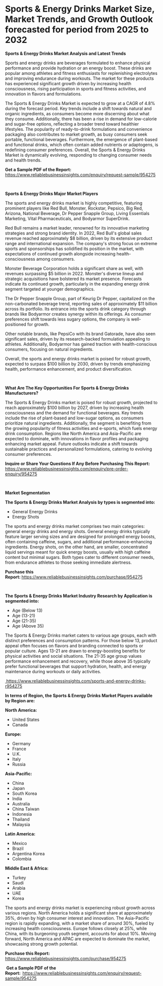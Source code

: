 <p><h1>Sports & Energy Drinks Market Size, Market Trends, and Growth Outlook forecasted for period from 2025 to 2032</h1></p><p><strong>Sports & Energy Drinks Market Analysis and Latest Trends</strong></p>
<p><p>Sports and energy drinks are beverages formulated to enhance physical performance and provide hydration or an energy boost. These drinks are popular among athletes and fitness enthusiasts for replenishing electrolytes and improving endurance during workouts. The market for these products has experienced significant growth driven by increasing health consciousness, rising participation in sports and fitness activities, and innovation in flavors and formulations.</p><p>The Sports & Energy Drinks Market is expected to grow at a CAGR of 4.8% during the forecast period. Key trends include a shift towards natural and organic ingredients, as consumers become more discerning about what they consume. Additionally, there has been a rise in demand for low-calorie and sugar-free options, reflecting a broader trend toward healthier lifestyles. The popularity of ready-to-drink formulations and convenience packaging also contributes to market growth, as busy consumers seek portable, functional beverages. Furthermore, the emergence of plant-based and functional drinks, which often contain added nutrients or adaptogens, is redefining consumer preferences. Overall, the Sports & Energy Drinks Market is dynamically evolving, responding to changing consumer needs and health trends.</p></p>
<p><strong>Get a Sample PDF of the Report:&nbsp;</strong> <a href="https://www.reliablebusinessinsights.com/enquiry/request-sample/954275?utm_campaign=2721&utm_medium=2&utm_source=Github&utm_content=ia&utm_term=18042025&utm_id=sports-energy-drinks">https://www.reliablebusinessinsights.com/enquiry/request-sample/954275</a></p>
<p>&nbsp;</p>
<p><strong>Sports & Energy Drinks Major Market Players</strong></p>
<p><p>The sports and energy drinks market is highly competitive, featuring prominent players like Red Bull, Monster, Rockstar, Pepsico, Big Red, Arizona, National Beverage, Dr Pepper Snapple Group, Living Essentials Marketing, Vital Pharmaceuticals, and Bodyarmor SuperDrink. </p><p>Red Bull remains a market leader, renowned for its innovative marketing strategies and strong brand identity. In 2022, Red Bull's global sales revenue reached approximately $8 billion, driven by its extensive product range and international expansion. The company's strong focus on extreme sports and sponsorships has solidified its position in the market, with expectations of continued growth alongside increasing health-consciousness among consumers.</p><p>Monster Beverage Corporation holds a significant share as well, with revenues surpassing $5 billion in 2022. Monster's diverse lineup and strategic acquisitions have bolstered its market presence. Forecasts indicate its continued growth, particularly in the expanding energy drink segment targeted at younger demographics.</p><p>The Dr Pepper Snapple Group, part of Keurig Dr Pepper, capitalized on the non-carbonated beverage trend, reporting sales of approximately $11 billion across its portfolio. Its entrance into the sports drink category through brands like Bodyarmor creates synergy within its offerings. As consumer preferences shift towards less sugary options, the company is well-positioned for growth.</p><p>Other notable brands, like PepsiCo with its brand Gatorade, have also seen significant sales, driven by its research-backed formulation appealing to athletes. Additionally, Bodyarmor has gained traction with health-conscious consumers, focusing on natural ingredients.</p><p>Overall, the sports and energy drinks market is poised for robust growth, expected to surpass $100 billion by 2030, driven by trends emphasizing health, performance enhancement, and product diversification.</p></p>
<p>&nbsp;</p>
<p><strong>What Are The Key Opportunities For Sports & Energy Drinks Manufacturers?</strong></p>
<p><p>The Sports & Energy Drinks market is poised for robust growth, projected to reach approximately $100 billion by 2027, driven by increasing health consciousness and the demand for functional beverages. Key trends include the rise of plant-based and low-sugar options, as consumers prioritize natural ingredients. Additionally, the segment is benefiting from the growing popularity of fitness activities and e-sports, which fuels energy drink consumption. Regions like North America and Asia-Pacific are expected to dominate, with innovations in flavor profiles and packaging enhancing market appeal. Future outlooks indicate a shift towards sustainable practices and personalized formulations, catering to evolving consumer preferences.</p></p>
<p><strong>Inquire or Share Your Questions If Any Before Purchasing This Report:</strong> <a href="https://www.reliablebusinessinsights.com/enquiry/pre-order-enquiry/954275?utm_campaign=2721&utm_medium=2&utm_source=Github&utm_content=ia&utm_term=18042025&utm_id=sports-energy-drinks">https://www.reliablebusinessinsights.com/enquiry/pre-order-enquiry/954275</a></p>
<p>&nbsp;</p>
<p><strong>Market Segmentation</strong></p>
<p><strong>The Sports & Energy Drinks Market Analysis by types is segmented into:</strong></p>
<p><ul><li>General Energy Drinks</li><li>Energy Shots</li></ul></p>
<p><p>The sports and energy drinks market comprises two main categories: general energy drinks and energy shots. General energy drinks typically feature larger serving sizes and are designed for prolonged energy boosts, often containing caffeine, sugars, and additional performance-enhancing ingredients. Energy shots, on the other hand, are smaller, concentrated liquid servings meant for quick energy boosts, usually with high caffeine content but minimal sugars. Both types cater to different consumer needs, from endurance athletes to those seeking immediate alertness.</p></p>
<p><strong>Purchase this Report:&nbsp;</strong><a href="https://www.reliablebusinessinsights.com/purchase/954275?utm_campaign=2721&utm_medium=2&utm_source=Github&utm_content=ia&utm_term=18042025&utm_id=sports-energy-drinks">https://www.reliablebusinessinsights.com/purchase/954275</a></p>
<p>&nbsp;</p>
<p><strong>The Sports & Energy Drinks Market Industry Research by Application is segmented into:</strong></p>
<p><ul><li>Age (Below 13)</li><li>Age (13-21)</li><li>Age (21-35)</li><li>Age (Above 35)</li></ul></p>
<p><p>The Sports & Energy Drinks market caters to various age groups, each with distinct preferences and consumption patterns. For those below 13, product appeal often focuses on flavors and branding connected to sports or popular culture. Ages 13-21 are drawn to energy-boosting benefits for physical activities and social situations. The 21-35 age group values performance enhancement and recovery, while those above 35 typically prefer functional beverages that support hydration, health, and energy maintenance during workouts or daily activities.</p></p>
<p><a href="https://www.reliablebusinessinsights.com/sports-and-energy-drinks-r954275?utm_campaign=2721&utm_medium=2&utm_source=Github&utm_content=ia&utm_term=18042025&utm_id=sports-energy-drinks">&nbsp;https://www.reliablebusinessinsights.com/sports-and-energy-drinks-r954275</a></p>
<p><strong>In terms of Region, the Sports & Energy Drinks Market Players available by Region are:</strong></p>
<p>
    <p> <strong> North America: </strong>
        <ul>
            <li>United States</li>
            <li>Canada</li>
        </ul>
        </p> 
    <p> <strong> Europe: </strong>
        <ul>
            <li>Germany</li>
            <li>France</li>
            <li>U.K.</li>
            <li>Italy</li>
            <li>Russia</li>
        </ul>
        </p> 
    <p> <strong> Asia-Pacific: </strong>
        <ul>
            <li>China</li>
            <li>Japan</li>
            <li>South Korea</li>
            <li>India</li>
            <li>Australia</li>
            <li>China Taiwan</li>
            <li>Indonesia</li>
            <li>Thailand</li>
            <li>Malaysia</li>
        </ul>
        </p> 
    <p> <strong> Latin America: </strong>
        <ul>
            <li>Mexico</li>
            <li>Brazil</li>
            <li>Argentina Korea</li>
            <li>Colombia</li>
        </ul>
        </p> 
    <p> <strong> Middle East & Africa: </strong>
        <ul>
            <li>Turkey</li>
            <li>Saudi</li>
            <li>Arabia</li>
            <li>UAE</li>
            <li>Korea</li>
        </ul>
    </p>
    </p>
<p><p>The sports and energy drinks market is experiencing robust growth across various regions. North America holds a significant share at approximately 35%, driven by high consumer interest and innovation. The Asia-Pacific region is rapidly expanding, with a market share of around 30%, fueled by increasing health consciousness. Europe follows closely at 25%, while China, with its burgeoning youth segment, accounts for about 10%. Moving forward, North America and APAC are expected to dominate the market, showcasing strong growth potential.</p></p>
<p><strong>Purchase this Report: </strong><a href="https://www.reliablebusinessinsights.com/purchase/954275?utm_campaign=2721&utm_medium=2&utm_source=Github&utm_content=ia&utm_term=18042025&utm_id=sports-energy-drinks">https://www.reliablebusinessinsights.com/purchase/954275</a></p>
<p>&nbsp;<strong>Get a Sample PDF of the Report:&nbsp;&nbsp;</strong><a href="https://www.reliablebusinessinsights.com/enquiry/request-sample/954275?utm_campaign=2721&utm_medium=2&utm_source=Github&utm_content=ia&utm_term=18042025&utm_id=sports-energy-drinks">https://www.reliablebusinessinsights.com/enquiry/request-sample/954275</a></p>
<p><strong></strong></p>
<p><p></p><p></p><p></p></p>